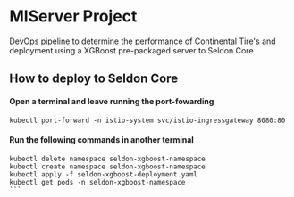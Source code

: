 # MlServer Project

DevOps pipeline to determine the performance of Continental Tire's and deployment using a XGBoost pre-packaged server to Seldon Core



## How to deploy to Seldon Core

#### Open a terminal and leave running the port-fowarding
````
kubectl port-forward -n istio-system svc/istio-ingressgateway 8080:80
````

#### Run the following commands in another terminal
````
kubectl delete namespace seldon-xgboost-namespace
kubectl create namespace seldon-xgboost-namespace
kubectl apply -f seldon-xgboost-deployment.yaml
kubectl get pods -n seldon-xgboost-namespace
```
